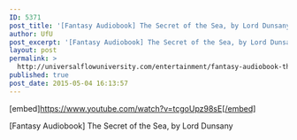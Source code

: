 ```yaml
---
ID: 5371
post_title: '[Fantasy Audiobook] The Secret of the Sea, by Lord Dunsany'
author: UfU
post_excerpt: '[Fantasy Audiobook] The Secret of the Sea, by Lord Dunsany'
layout: post
permalink: >
  http://universalflowuniversity.com/entertainment/fantasy-audiobook-the-secret-of-the-sea-by-lord-dunsany/
published: true
post_date: 2015-05-04 16:13:57
---
```

[embed]https://www.youtube.com/watch?v=tcgoUpz98sE[/embed]<br>
<p>[Fantasy Audiobook] The Secret of the Sea, by Lord Dunsany</p>